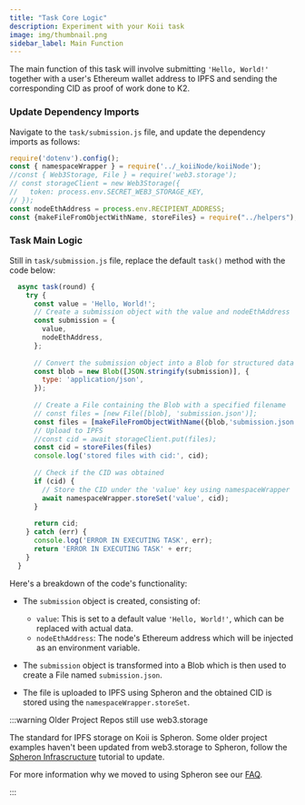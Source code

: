 ```yaml
---
title: "Task Core Logic"
description: Experiment with your Koii task
image: img/thumbnail.png
sidebar_label: Main Function
---
```


The main function of this task will involve submitting `'Hello, World!'` together with a user's Ethereum wallet address to IPFS and sending the corresponding CID as proof of work done to K2.


### Update Dependency Imports

Navigate to the `task/submission.js` file, and update the dependency imports as follows:

```js title="/task/submission.js"
require('dotenv').config();
const { namespaceWrapper } = require('../_koiiNode/koiiNode');
//const { Web3Storage, File } = require('web3.storage');
// const storageClient = new Web3Storage({
//   token: process.env.SECRET_WEB3_STORAGE_KEY,
// });
const nodeEthAddress = process.env.RECIPIENT_ADDRESS;
const {makeFileFromObjectWithName, storeFiles} = require("../helpers");
```

### Task Main Logic

Still in `task/submission.js` file, replace the default `task()` method with the code below:

```js title="/task/submission.js"
  async task(round) {
    try {
      const value = 'Hello, World!';
      // Create a submission object with the value and nodeEthAddress
      const submission = {
        value,
        nodeEthAddress,
      };
  
      // Convert the submission object into a Blob for structured data
      const blob = new Blob([JSON.stringify(submission)], {
        type: 'application/json',
      });
  
      // Create a File containing the Blob with a specified filename
      // const files = [new File([blob], 'submission.json')];
      const files = [makeFileFromObjectWithName({blob,'submission.json' })]
      // Upload to IPFS
      //const cid = await storageClient.put(files);
      const cid = storeFiles(files)
      console.log('stored files with cid:', cid);
  
      // Check if the CID was obtained
      if (cid) {
        // Store the CID under the 'value' key using namespaceWrapper
        await namespaceWrapper.storeSet('value', cid);
      }
  
      return cid;
    } catch (err) {
      console.log('ERROR IN EXECUTING TASK', err);
      return 'ERROR IN EXECUTING TASK' + err;
    }
  }
```

Here's a breakdown of the code's functionality:

 -  The `submission` object is created, consisting of:
    - `value`: This is set to a default value `'Hello, World!'`, which can be replaced with actual data.
    -  `nodeEthAddress`: The node's Ethereum address which will be injected as an environment variable.

- The `submission` object is transformed into a Blob which is then used to create a File named `submission.json`.

- The file is uploaded to IPFS using Spheron and the obtained CID is stored using the `namespaceWrapper.storeSet`.

:::warning Older Project Repos still use web3.storage

The standard for IPFS storage on Koii is Spheron. Some older project examples haven't been updated from web3.storage to Spheron, follow the [Spheron Infrascructure](/develop/write-a-koii-task/task-development-guide/scaling-tasks/spheron-infrastructure) tutorial to update. 

For more information why we moved to using Spheron see our [FAQ](https://docs.koii.network/faq/getting-started/#q-didnt-koii-used-to-use-web3storage-why-did-we-switch-to-spheron).

:::

